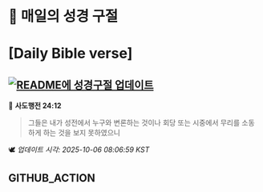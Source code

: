 # 🙏 매일의 성경 구절
# [Daily Bible verse]
## [![README에 성경구절 업데이트](https://github.com/DONGSUKA/first_test/actions/workflows/update-readme-bible.yml/badge.svg)](https://github.com/DONGSUKA/first_test/actions/workflows/update-readme-bible.yml)
<!-- START_BIBLE_VERSE -->
📖 **사도행전 24:12**
> 그들은 내가 성전에서 누구와 변론하는 것이나 회당 또는 시중에서 무리를 소동하게 하는 것을 보지 못하였으니

🕊️ _업데이트 시각: 2025-10-06 08:06:59 KST_
  <!-- END_BIBLE_VERSE -->
## GITHUB_ACTION
